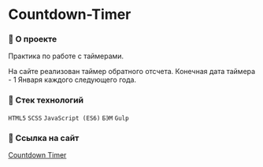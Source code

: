# Countdown-Timer

### :herb: О проекте
Практика по работе с таймерами.

На сайте реализован таймер обратного отсчета. Конечная дата таймера - 1 Января каждого следующего года.

### :herb: Стек технологий
`HTML5` `SCSS` `JavaScript (ES6)` `БЭМ` `Gulp`

### :herb: Ссылка на сайт
[Countdown Timer](https://nabandz.github.io/Countdown-Timer/)

